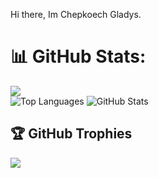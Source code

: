Hi there, Im Chepkoech Gladys.


# 📊 GitHub Stats:

![](https://github-readme-streak-stats.herokuapp.com/?user=Gladysrono&theme=dark&hide_border=false)<br/>
![Top Languages](https://github-readme-stats.vercel.app/api/top-langs/?username=Gladysrono&theme=dark&hide_border=false&include_all_commits=false&count_private=true&layout=compact)
![GitHub Stats](https://github-readme-stats.vercel.app/api?username=Gladysrono&theme=tokyonight&hide_border=false&include_all_commits=true&count_private=true)





## 🏆 GitHub Trophies
![](https://github-profile-trophy.vercel.app/?username=Gladysrono&theme=radical&no-frame=false&no-bg=true&margin-w=4)

